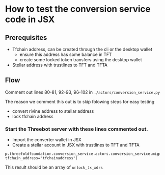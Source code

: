# How to test the conversion service code in JSX

## Prerequisites

- Tfchain address, can be created through the cli or the desktop wallet
    - ensure this address has some balance in TFT
    - create some locked token transfers using the desktop wallet
- Stellar address with trustlines to TFT and TFTA

## Flow

Comment out lines 80-81, 92-93, 96-102 in `./actors/conversion_service.py`

The reason we comment this out is to skip folowing steps for easy testing:

- convert rivine address to stellar address
- lock tfchain address

### Start the Threebot server with these lines commented out.

- Import the converter wallet in JSX
- Create a stellar account in JSX with trustlines to TFT and TFTA

```
p.threefoldfoundation.conversion_service.actors.conversion_service.migrate_tokens(stellar_address=stellarclient.address, tfchain_address="tfchainaddress") 
```

This result should be an array of `unlock_tx_xdrs`